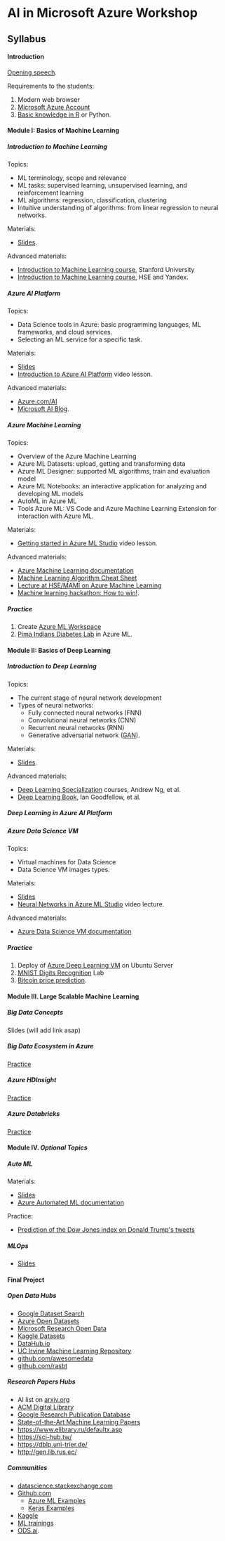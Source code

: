 
# AI in Microsoft Azure Workshop

## Syllabus

#### Introduction

[Opening speech](https://youtu.be/aew5exB5Xxg).

Requirements to the students:

1. Modern web browser
2. [Microsoft Azure Account](https://azure.microsoft.com/en-us/)
3. [Basic knowledge in R](https://codez0mb1e.github.io/StarRter/) or Python.

#### Module I: Basics of Machine Learning

##### Introduction to Machine Learning

Topics:

- ML terminology, scope and relevance
- ML tasks: supervised learning, unsupervised learning, and reinforcement learning
- ML algorithms: regression, classification, clustering
- Intuitive understanding of algorithms: from linear regression to neural networks.

Materials:

- [Slides](https://1drv.ms/p/s!Aq3CCEvm580vjLkCLr7vKvADYpWZgA?e=mKuzCn).

Advanced materials:

- [Introduction to Machine Learning course](https://coursera.org/learn/machine-learning), Stanford University
- [Introduction to Machine Learning course](https://coursera.org/learn/vvedenie-mashinnoe-obuchenie), HSE and Yandex.

##### Azure AI Platform

Topics:

- Data Science tools in Azure: basic programming languages, ML frameworks, and cloud services.
- Selecting an ML service for a specific task.

Materials:

- [Slides](https://1drv.ms/p/s!Aq3CCEvm580vjLkDGRcDRPR4GwXG-A?e=6jjCJw)
- [Introduction to Azure AI Platform](https://youtu.be/G-37PWkftGg) video lesson.

Advanced materials:

- [Azure.com/AI](https://www.azure.com/ai)
- [Microsoft AI Blog](https://blogs.microsoft.com/ai/).

##### Azure Machine Learning

Topics:

- Overview of the Azure Machine Learning
- Azure ML Datasets: upload, getting and transforming data
- Azure ML Designer: supported ML algorithms, train and evaluation model
- Azure ML Notebooks: an interactive application for analyzing and developing ML models
- AutoML in Azure ML
- Tools Azure ML: VS Code and Azure Machine Learning Extension for interaction with Azure ML.

Materials:

- [Getting started in Azure ML Studio](https://youtu.be/TXBV2Nnrpfc) video lesson.

Advanced materials:

- [Azure Machine Learning documentation](https://docs.microsoft.com/en-us/azure/machine-learning/)
- [Machine Learning Algorithm Cheat Sheet](https://docs.microsoft.com/en-us/azure/machine-learning/algorithm-cheat-sheet)
- [Lecture at HSE/MAMI on Azure Machine Learning](https://www.codeinstinct.pro/2015/10/azureml-lecture-at-hse.html)
- [Machine learning hackathon: How to win!](https://www.codeinstinct.pro/2015/11/azure-ml-hackathon.html).

##### Practice

1. Create [Azure ML Workspace](https://portal.azure.com/#create/Microsoft.MachineLearningServices)
1. [Pima Indians Diabetes Lab](pima-indians-diabetes/) in Azure ML.

#### Module II: Basics of Deep Learning

##### Introduction to Deep Learning

Topics:

- The current stage of neural network development
- Types of neural networks:
  - Fully connected neural networks (FNN)
  - Convolutional neural networks (CNN)
  - Recurrent neural networks (RNN)
  - Generative adversarial network ([GAN](https://github.com/codez0mb1e/evangelism/tree/master/AI-Workshop/samples/generative_models)).

Materials:

- [Slides](https://1drv.ms/p/s!Aq3CCEvm580vjLkEnIm-_G37lRIkZg?e=Jtcp8T).

Advanced materials:

- [Deep Learning Specialization](https://www.deeplearning.ai/deep-learning-specialization/) courses, Andrew Ng, et al.
- [Deep Learning Book](http://www.deeplearningbook.org/), Ian Goodfellow, et al.

##### Deep Learning in Azure AI Platform

##### Azure Data Science VM

Topics:

- Virtual machines for Data Science
- Data Science VM images types.

Materials:

- [Slides](https://1drv.ms/p/s!Aq3CCEvm580vjLkDGRcDRPR4GwXG-A?e=6jjCJw)
- [Neural Networks in Azure ML Studio](https://youtu.be/Pa5DmvvcwLI) video lecture.

Advanced materials:

- [Azure Data Science VM documentation](https://docs.microsoft.com/en-us/azure/machine-learning/data-science-virtual-machine/)

##### Practice

1. Deploy of [Azure Deep Learning VM](https://docs.microsoft.com/en-us/azure/machine-learning/data-science-virtual-machine/dsvm-ubuntu-intro) on Ubuntu Server
1. [MNIST Digits Recognition](mnist-digits-recognition/) Lab
1. [Bitcoin price prediction](https://github.com/codez0mb1e/evangelism/tree/master/AI-Workshop/samples/LSTM).

#### Module III. Large Scalable Machine Learning

##### Big Data Concepts

Slides (will add link asap)

##### Big Data Ecosystem in Azure

[Practice](https://github.com/codez0mb1e/evangelism/tree/master/big-data-workshop/apache-spark-on-azure-vm)

##### Azure HDInsight

[Practice](https://github.com/codez0mb1e/evangelism/tree/master/big-data-workshop/apache-spark-on-azure-hdinsight)

##### Azure Databricks

[Practice](https://github.com/codez0mb1e/evangelism/tree/master/big-data-workshop/apache-spark-on-azure-databricks)

#### Module IV. _Optional Topics_

##### Auto ML

Materials:

- [Slides](http://0xcode.in/auto-ml-intro)
- [Azure Automated ML documentation](https://docs.microsoft.com/en-us/azure/machine-learning/service/concept-automated-ml)

Practice:

- [Prediction of the Dow Jones index on Donald Trump's tweets](http://0xcode.in/auto-ml-intro)

##### MLOps

- [Slides](https://www.codeinstinct.pro/2018/11/data-science-in-cloud.html)

#### Final Project

##### Open Data Hubs

- [Google Dataset Search](https://datasetsearch.research.google.com/)
- [Azure Open Datasets](https://azure.microsoft.com/services/open-datasets/catalog/)
- [Microsoft Research Open Data](https://msropendata.com/)
- [Kaggle Datasets](https://www.kaggle.com/datasets)
- [DataHub.io](https://datahub.io/collections)
- [UC Irvine Machine Learning Repository](https://archive.ics.uci.edu/ml/index.php)
- [github.com/awesomedata](https://github.com/awesomedata/awesome-public-datasets)
- [github.com/rasbt](https://github.com/rasbt/pattern_classification/blob/master/resources/dataset_collections.md)

##### Research Papers Hubs

- AI list on [arxiv.org](https://arxiv.org/list/cs.AI/recent)
- [ACM Digital Library](https://dl.acm.org/)
- [Google Research Publication Database](https://research.google/pubs/)
- [State-of-the-Art Machine Learning Papers](https://paperswithcode.com/sota)
- https://www.elibrary.ru/defaultx.asp
- https://sci-hub.tw/
- https://dblp.uni-trier.de/
- http://gen.lib.rus.ec/

##### Communities

- [datascience.stackexchange.com](https://datascience.stackexchange.com/)
- [Github.com](https://github.com/)
  - [Azure ML Examples](https://github.com/Azure/MachineLearningNotebooks)
  - [Keras Examples](https://github.com/keras-team/keras/tree/master/examples)
- [Kaggle](https://www.kaggle.com/)
- [ML trainings](https://mltrainings.ru/)
- [ODS.ai](https://ods.ai/).

